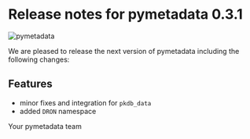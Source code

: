 # Release notes for pymetadata 0.3.1
![pymetadata](https://github.com/matthiaskoenig/pymetadata/raw/develop/docs/images/favicon/pymetadata-100x100-300dpi.png)

We are pleased to release the next version of pymetadata including the 
following changes:

## Features
- minor fixes and integration for `pkdb_data`
- added `DRON` namespace

Your pymetadata team
